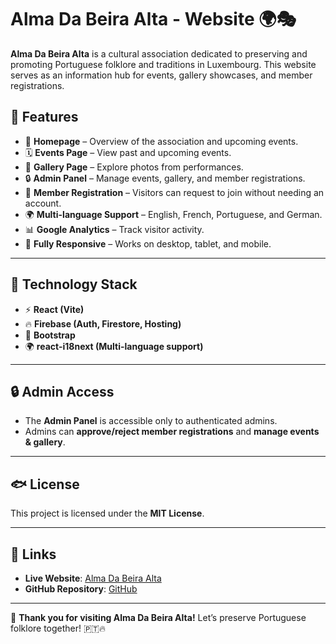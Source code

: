 # Alma Da Beira Alta - Website 🌍🎭

**Alma Da Beira Alta** is a cultural association dedicated to preserving and promoting Portuguese folklore and traditions in Luxembourg. This website serves as an information hub for events, gallery showcases, and member registrations.

## 🌟 Features
- 🏡 **Homepage** – Overview of the association and upcoming events.
- 🗓 **Events Page** – View past and upcoming events.
- 🎨 **Gallery Page** – Explore photos from performances.
- 🔒 **Admin Panel** – Manage events, gallery, and member registrations.
- 📝 **Member Registration** – Visitors can request to join without needing an account.
- 🌍 **Multi-language Support** – English, French, Portuguese, and German.
- 📊 **Google Analytics** – Track visitor activity.
- 🚀 **Fully Responsive** – Works on desktop, tablet, and mobile.


---

## 🎨 **Technology Stack**
- ⚡ **React (Vite)**
- 🔥 **Firebase (Auth, Firestore, Hosting)**
- 🎨 **Bootstrap**
- 🌍 **react-i18next (Multi-language support)**

---

## 🔒 **Admin Access**
- The **Admin Panel** is accessible only to authenticated admins.
- Admins can **approve/reject member registrations** and **manage events & gallery**.

---

## 🐟 **License**
This project is licensed under the **MIT License**.

---

## 🔗 **Links**
- **Live Website**: [Alma Da Beira Alta](https://alma-da-beira-alta.web.app/)
- **GitHub Repository**: [GitHub](https://github.com/yourusername/alma-da-beira-alta)

---

🎉 **Thank you for visiting Alma Da Beira Alta!** Let’s preserve Portuguese folklore together! 🇵🇹🔥

